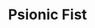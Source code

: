 ---
title: "Psionic Fist"

feat:
  types: ["Psionic"]
  description: |
    You can charge your unarmed strike or natural weapon with additional damage potential.
  prerequisite: |
    Str 13.
  benefit: |
    To use this feat, you must expend your psionic focus. Your unarmed strike or attack with a natural weapon deals an extra 2d6 points of damage.

    You must decide whether or not to use this feat prior to making an attack. If your attack misses, you still expend your psionic focus.
---